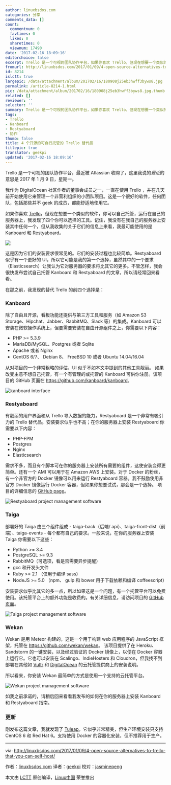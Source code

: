 ```yaml
---
author: linuxbsdos.com
categories: 分享
comments_data: []
count:
  commentnum: 0
  favtimes: 0
  likes: 0
  sharetimes: 0
  viewnum: 17490
date: '2017-02-16 18:09:16'
editorchoice: false
excerpt: Trello 是一个可视的团队协作平台，如果你喜欢 Trello，但现在想要一个类似的软件，你可以自己托管，运行在自己的服务器上，我发现了四个你可以选择的工具。
fromurl: http://linuxbsdos.com/2017/01/09/4-open-source-alternatives-to-trello-that-you-can-self-host/
id: 8214
islctt: true
largepic: /data/attachment/album/201702/16/180908j25eb3hwff3byws8.jpg
permalink: /article-8214-1.html
pic: /data/attachment/album/201702/16/180908j25eb3hwff3byws8.jpg.thumb.jpg
related: []
reviewer: ''
selector: ''
summary: Trello 是一个可视的团队协作平台，如果你喜欢 Trello，但现在想要一个类似的软件，你可以自己托管，运行在自己的服务器上，我发现了四个你可以选择的工具。
tags:
- Trello
- Kanboard
- Restyaboard
- 协作
thumb: false
title: 4 个开源的可自行托管的 Trello 替代品
titlepic: true
translator: geekpi
updated: '2017-02-16 18:09:16'
---
```


Trello 是一个可视的团队协作平台，最近被 Atlassian 收购了，这里我说的*最近*的意思是 2017 年 1 月 9 日，星期一。


我作为 DigitalOcean 社区作者的董事会成员之一，一直在使用 Trello ，并在几天前开始使用它来管理一个非营利组织的小团队项目。这是一个很好的软件，任何团队，包括那些并不 geek 的成员，都能舒适地使用它。


如果你喜欢 [Trello](https://trello.com/)，但现在想要一个类似的软件，你可以自己托管，运行在自己的服务器上，我发现了四个你可以选择的工具。记住，我没有在我自己的服务器上安装其中任何一个，但从我收集的关于它们的信息上来看，我最可能使用的是 Kanboard 和 Restyaboard。


![](/data/attachment/album/201702/16/180908j25eb3hwff3byws8.jpg)


这是因为它们的安装要求很常见的。它们的安装过程也比较简单。Restyaboard 似乎有一个更好的 UI，所以它可能是我的第一个选择，虽然其中的一个要求（Elasticsearch）让我认为它对服务器的要求将比其它的更多。不管怎样，我会很快发布尝试自己托管 Kanboard 和 Restyaboard 的文章，所以请经常回来看看。


在那之前，我发现的替代 Trello 的前四个选择是：


### Kanboard


除了自由且开源，看板功能还提供与第三方工具和服务（如 Amazon S3 Storage、Hipchat、Jabber、RabbitMQ、Slack 等）的集成。Kanboard 可以安装在微软操作系统上，但要需要安装在自由开源组件之上，你需要以下内容：


* PHP >= 5.3.9
* MariaDB/MySQL、Postgres 或者 Sqlite
* Apache 或者 Nginx
* CentOS 6/7、 Debian 8、 FreeBSD 10 或者 Ubuntu 14.04/16.04


从对项目的一个非常粗略的评估，UI 似乎不如本文中提到的其他工具靓丽。 如果改变主意不想自己托管，有一个有管理的或托管的 Kanboard 可供你注册。该项目的 GitHub 页面在 <https://github.com/kanboard/kanboard>。


![kanboard interface](/data/attachment/album/201702/16/180918g0ujvcuazufwwlaz.png "kanboard interface")


### Restyaboard


有靓丽的用户界面和从 Trello 导入数据的能力，Restyaboard 是一个非常有吸引力的 Trello 替代品。安装要求似乎也不高；在你的服务器上安装 Restyaboard 你需要以下内容：


* PHP-FPM
* Postgres
* Nginx
* Elasticsearch


需求不多，而且有个脚本可在你的服务器上安装所有需要的组件，这使安装变得更简单。还有一个 AMI 可以用于在 Amazon AWS 上安装。对于 Docker 的粉丝，有一个非官方的 Docker 镜像可以用来运行 Restyaboard 容器。我不鼓励使用非官方 Docker 镜像运行 Docker 容器，但如果你想要试试，那会是一个选择。 项目的详细信息的 [GitHub page](https://github.com/RestyaPlatform/board)。


![Restyaboard project management software](/data/attachment/album/201702/16/180919hzuzm11b5hjunbe5.png "Restyaboard project management software")


### Taiga


部署好的 Taiga 由三个组件组成 - taiga-back（后端/ api）、taiga-front-dist（前端）、taiga-events - 每个都有自己的要求。一般来说，在你的服务器上安装 Taiga 你需要以下这些：


* Python >= 3.4
* PostgreSQL >= 9.3
* RabbitMQ（可选项，看是否需要异步提醒）
* gcc 和开发头文件
* Ruby >= 2.1 （仅用于编译 sass）
* NodeJS >= 5.0 （npm、 gulp 和 bower 用于下载依赖和编译 coffeescript）


安装要求似乎比其它的多一点，所以如果这是一个问题，有一个托管平台可以免费使用。该托管平台上的额外功能是收费的。有关详细信息，请访问项目的 [GitHub页面](https://github.com/taigaio/)。


![Taiga project management software](/data/attachment/album/201702/16/180919umimkkaxjaym3mkk.jpg "Taiga project management software")


### Wekan


Wekan 是用 Meteor 构建的，这是一个用于构建 web 应用程序的 JavaScript 框架，托管在 <https://github.com/wekan/wekan>。 该项目提供了在 Heroku、Sandstorm 的一键安装，以及经过验证的 Docker 镜像上，以便在 Docker 容器上运行它。它也可以安装在 Scalingo、IndieHosters 和 Cloudron，但我找不到部署在其他如 [Vultr](http://www.vultr.com/?ref=6827794) 和 [DigitalOcean](https://www.digitalocean.com/?refcode=900fe177d075) 的云托管提供商上的安装说明。


所以看来，你安装 Wekan 最简单的方式是使用一个支持的云托管平台。


![Wekan project management software](/data/attachment/album/201702/16/180920kmapnqitmxizn1tm.jpg "Wekan project management software")


如我之前承诺的，请稍后回来看看我发布的如何在你的服务器上安装 Kanboard 和 Restyaboard 指南。


### 更新


刚发布这篇文章，我就发现了 [Tuleap](https://www.tuleap.org/)。它似乎非常精美，但生产环境安装只支持 CentOS 6 和 Red Hat 6。支持使用 Docker 的容器化安装，但不推荐用于生产。




---


via: <http://linuxbsdos.com/2017/01/09/4-open-source-alternatives-to-trello-that-you-can-self-host/>


作者：[linuxbsdos.com](http://linuxbsdos.com) 译者：[geekpi](https://github.com/geekpi) 校对：[jasminepeng](https://github.com/jasminepeng)


本文由 [LCTT](https://github.com/LCTT/TranslateProject) 原创编译，[Linux中国](https://linux.cn/) 荣誉推出